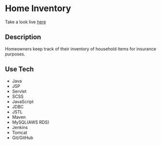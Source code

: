 # Home Inventory

Take a look live [here](http://159.203.29.150:9091/Inventory/)

## Description

Homeowners keep track of their inventory of household items for insurance purposes.

## Use Tech

- Java
- JSP
- Servlet
- SCSS
- JavaScript
- JDBC
- JSTL
- Maven
- MySQL(AWS RDS)
- Jenkins
- Tomcat
- Git/GitHub
